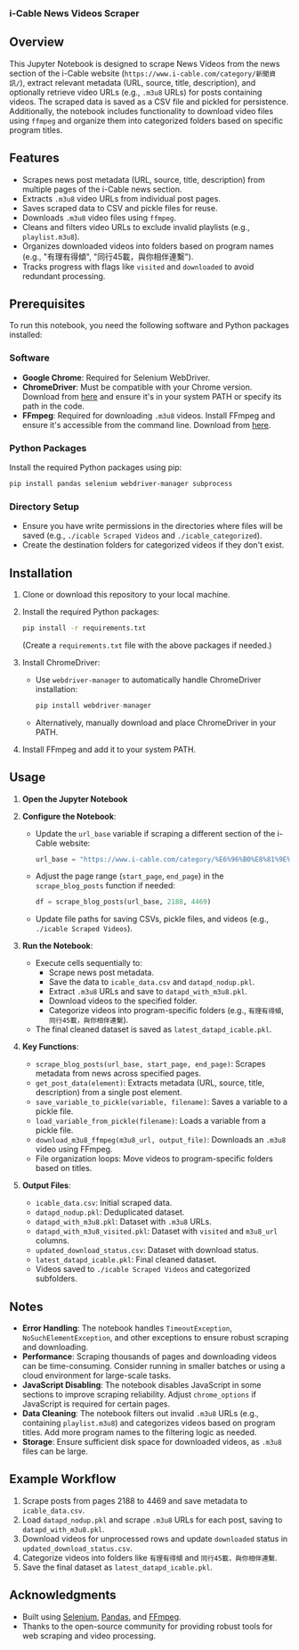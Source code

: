 ### i-Cable News Videos Scraper

## Overview

This Jupyter Notebook is designed to scrape News Videos from the news section of the i-Cable website (`https://www.i-cable.com/category/新聞資訊/`), extract relevant metadata (URL, source, title, description), and optionally retrieve video URLs (e.g., `.m3u8` URLs) for posts containing videos. The scraped data is saved as a CSV file and pickled for persistence. Additionally, the notebook includes functionality to download video files using `ffmpeg` and organize them into categorized folders based on specific program titles.

## Features

- Scrapes news post metadata (URL, source, title, description) from multiple pages of the i-Cable news section.
- Extracts `.m3u8` video URLs from individual post pages.
- Saves scraped data to CSV and pickle files for reuse.
- Downloads `.m3u8` video files using `ffmpeg`.
- Cleans and filters video URLs to exclude invalid playlists (e.g., `playlist.m3u8`).
- Organizes downloaded videos into folders based on program names (e.g., "有理有得傾", "同行45載，與你相伴連繫").
- Tracks progress with flags like `visited` and `downloaded` to avoid redundant processing.

## Prerequisites

To run this notebook, you need the following software and Python packages installed:

### Software

- **Google Chrome**: Required for Selenium WebDriver.
- **ChromeDriver**: Must be compatible with your Chrome version. Download from [here](https://chromedriver.chromium.org/downloads) and ensure it's in your system PATH or specify its path in the code.
- **FFmpeg**: Required for downloading `.m3u8` videos. Install FFmpeg and ensure it's accessible from the command line. Download from [here](https://ffmpeg.org/download.html).

### Python Packages

Install the required Python packages using pip:

```bash
pip install pandas selenium webdriver-manager subprocess
```

### Directory Setup

- Ensure you have write permissions in the directories where files will be saved (e.g., `./icable Scraped Videos` and `./icable_categorized`).
- Create the destination folders for categorized videos if they don't exist.

## Installation

1. Clone or download this repository to your local machine.

2. Install the required Python packages:

   ```bash
   pip install -r requirements.txt
   ```

   (Create a `requirements.txt` file with the above packages if needed.)

3. Install ChromeDriver:

   - Use `webdriver-manager` to automatically handle ChromeDriver installation:

     ```python
     pip install webdriver-manager
     ```

   - Alternatively, manually download and place ChromeDriver in your PATH.

4. Install FFmpeg and add it to your system PATH.

## Usage

1. **Open the Jupyter Notebook**

2. **Configure the Notebook**:

   - Update the `url_base` variable if scraping a different section of the i-Cable website:

     ```python
     url_base = "https://www.i-cable.com/category/%E6%96%B0%E8%81%9E%E8%B3%87%E8%A8%8A/"
     ```

   - Adjust the page range (`start_page`, `end_page`) in the `scrape_blog_posts` function if needed:

     ```python
     df = scrape_blog_posts(url_base, 2188, 4469)
     ```

   - Update file paths for saving CSVs, pickle files, and videos (e.g., `./icable Scraped Videos`).

3. **Run the Notebook**:

   - Execute cells sequentially to:
     - Scrape news post metadata.
     - Save the data to `icable_data.csv` and `datapd_nodup.pkl`.
     - Extract `.m3u8` URLs and save to `datapd_with_m3u8.pkl`.
     - Download videos to the specified folder.
     - Categorize videos into program-specific folders (e.g., `有理有得傾`, `同行45載，與你相伴連繫`).
   - The final cleaned dataset is saved as `latest_datapd_icable.pkl`.

4. **Key Functions**:

   - `scrape_blog_posts(url_base, start_page, end_page)`: Scrapes metadata from news across specified pages.
   - `get_post_data(element)`: Extracts metadata (URL, source, title, description) from a single post element.
   - `save_variable_to_pickle(variable, filename)`: Saves a variable to a pickle file.
   - `load_variable_from_pickle(filename)`: Loads a variable from a pickle file.
   - `download_m3u8_ffmpeg(m3u8_url, output_file)`: Downloads an `.m3u8` video using FFmpeg.
   - File organization loops: Move videos to program-specific folders based on titles.

5. **Output Files**:

   - `icable_data.csv`: Initial scraped data.
   - `datapd_nodup.pkl`: Deduplicated dataset.
   - `datapd_with_m3u8.pkl`: Dataset with `.m3u8` URLs.
   - `datapd_with_m3u8_visited.pkl`: Dataset with `visited` and `m3u8_url` columns.
   - `updated_download_status.csv`: Dataset with download status.
   - `latest_datapd_icable.pkl`: Final cleaned dataset.
   - Videos saved to `./icable Scraped Videos` and categorized subfolders.

## Notes

- **Error Handling**: The notebook handles `TimeoutException`, `NoSuchElementException`, and other exceptions to ensure robust scraping and downloading.
- **Performance**: Scraping thousands of pages and downloading videos can be time-consuming. Consider running in smaller batches or using a cloud environment for large-scale tasks.
- **JavaScript Disabling**: The notebook disables JavaScript in some sections to improve scraping reliability. Adjust `chrome_options` if JavaScript is required for certain pages.
- **Data Cleaning**: The notebook filters out invalid `.m3u8` URLs (e.g., containing `playlist.m3u8`) and categorizes videos based on program titles. Add more program names to the filtering logic as needed.
- **Storage**: Ensure sufficient disk space for downloaded videos, as `.m3u8` files can be large.

## Example Workflow

1. Scrape posts from pages 2188 to 4469 and save metadata to `icable_data.csv`.
2. Load `datapd_nodup.pkl` and scrape `.m3u8` URLs for each post, saving to `datapd_with_m3u8.pkl`.
3. Download videos for unprocessed rows and update `downloaded` status in `updated_download_status.csv`.
4. Categorize videos into folders like `有理有得傾` and `同行45載，與你相伴連繫`.
5. Save the final dataset as `latest_datapd_icable.pkl`.


## Acknowledgments

- Built using [Selenium](https://www.selenium.dev/), [Pandas](https://pandas.pydata.org/), and [FFmpeg](https://ffmpeg.org/).
- Thanks to the open-source community for providing robust tools for web scraping and video processing.